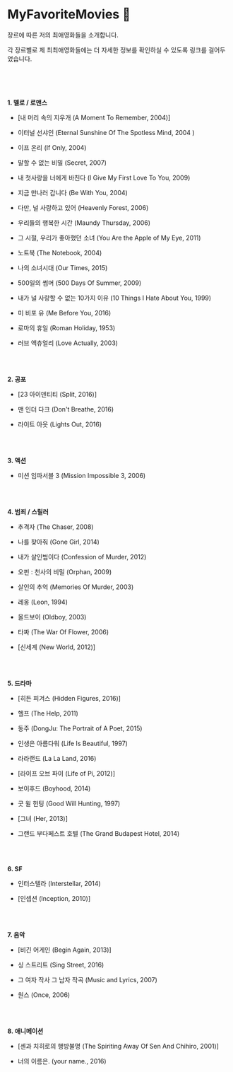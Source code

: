 

MyFavoriteMovies :whale:
==================

장르에 따른 저의 최애영화들을 소개합니다.

각 장르별로 제 최최애영화들에는 더 자세한 정보를 확인하실 수 있도록 링크를 걸어두었습니다.

<br /><br /><br />

**1. 멜로 / 로맨스**

- [내 머리 속의 지우개 (A Moment To Remember, 2004)]

- 이터널 선샤인 (Eternal Sunshine Of The Spotless Mind, 2004 )

- 이프 온리 (If Only, 2004)

- 말할 수 없는 비밀 (Secret, 2007)

- 내 첫사랑을 너에게 바친다 (I Give My First Love To You, 2009)

- 지금 만나러 갑니다 (Be With You, 2004)

- 다만, 널 사랑하고 있어 (Heavenly Forest, 2006)

- 우리들의 행복한 시간 (Maundy Thursday, 2006)

- 그 시절, 우리가 좋아했던 소녀 (You Are the Apple of My Eye, 2011)

- 노트북 (The Notebook, 2004)

- 나의 소녀시대 (Our Times, 2015)

- 500일의 썸머 (500 Days Of Summer, 2009)

- 내가 널 사랑할 수 없는 10가지 이유 (10 Things I Hate About You, 1999)

- 미 비포 유 (Me Before You, 2016)

- 로마의 휴일 (Roman Holiday, 1953)

- 러브 액츄얼리 (Love Actually, 2003)

<br /><br />

**2. 공포**

- [23 아이덴티티 (Split, 2016)]

- 맨 인더 다크 (Don't Breathe, 2016)

- 라이트 아웃 (Lights Out, 2016)

<br /><br />

**3. 액션**

- 미션 임파서블 3 (Mission Impossible 3, 2006) 

<br /><br />  

**4. 범죄 / 스릴러**

- 추격자 (The Chaser, 2008)

- 나를 찾아줘 (Gone Girl, 2014)

- 내가 살인범이다 (Confession of Murder, 2012)

- 오펀 : 천사의 비밀 (Orphan, 2009)

- 살인의 추억 (Memories Of Murder, 2003)

- 레옹 (Leon, 1994)

- 올드보이 (Oldboy, 2003)

- 타짜 (The War Of Flower, 2006)

- [신세계 (New World, 2012)]

<br /><br /> 

**5. 드라마**

- [히든 피겨스 (Hidden Figures, 2016)]

- 헬프 (The Help, 2011)

- 동주 (DongJu: The Portrait of A Poet, 2015)

- 인생은 아름다워 (Life Is Beautiful, 1997)

- 라라랜드 (La La Land, 2016)

- [라이프 오브 파이 (Life of Pi, 2012)]

- 보이후드 (Boyhood, 2014)

- 굿 윌 헌팅 (Good Will Hunting, 1997)

- [그녀 (Her, 2013)]

- 그랜드 부다페스트 호텔 (The Grand Budapest Hotel, 2014)

<br /><br />  

**6. SF**

- 인터스텔라 (Interstellar, 2014)

- [인셉션 (Inception, 2010)]

<br /><br />

**7. 음악**

- [비긴 어게인 (Begin Again, 2013)]

- 싱 스트리트 (Sing Street, 2016)

- 그 여자 작사 그 남자 작곡 (Music and Lyrics, 2007)

- 원스 (Once, 2006)

<br /><br />  

**8. 애니메이션**

- [센과 치히로의 행방불명 (The Spiriting Away Of Sen And Chihiro, 2001)]

- 너의 이름은.  (your name., 2016)

